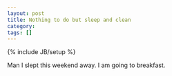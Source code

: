 ```yaml
---
layout: post
title: Nothing to do but sleep and clean
category: 
tags: []
---
```

{% include JB/setup %}

Man I slept this weekend away.  I am going to breakfast.
